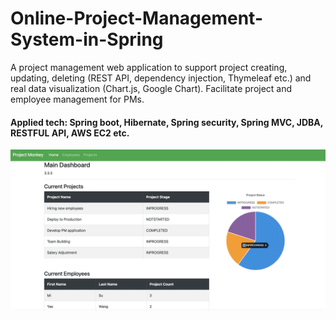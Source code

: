 # Online-Project-Management-System-in-Spring
A project management web application to support project creating, updating, deleting (REST API, dependency injection, Thymeleaf etc.) and real data visualization (Chart.js, Google Chart). Facilitate project and employee management for PMs.
<br>
#### Applied tech: Spring boot, Hibernate, Spring security, Spring MVC, JDBA, RESTFUL API, AWS EC2 etc.

![image](LandingPage.png)


